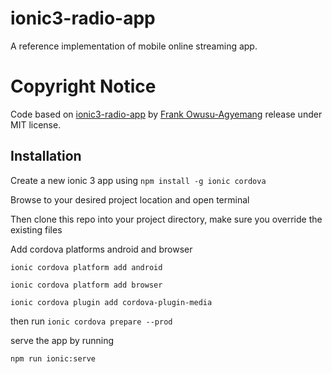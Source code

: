 # ionic3-radio-app
A reference implementation of mobile online streaming app.

# Copyright Notice
Code based on [ionic3-radio-app](https://github.com/code-fi/ionic3-radio-app) by [Frank Owusu-Agyemang](https://github.com/code-fi) release under MIT license.

## Installation
Create a new ionic 3 app using
``` npm install -g ionic cordova ```

Browse to your desired project location and open terminal

Then clone this repo into your project directory, make sure you override the existing files

 
Add cordova platforms android and browser

```ionic cordova platform add android```

```ionic cordova platform add browser```

```ionic cordova plugin add cordova-plugin-media```

then run
```ionic cordova prepare --prod```

serve the app by running

``` npm run ionic:serve ```
